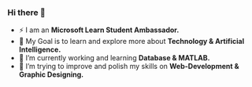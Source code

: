 ### Hi there 👋

<!--
**ShahzainAhmed/ShahzainAhmed** is a ✨ _special_ ✨ repository because its `README.md` (this file) appears on your GitHub profile.

Here are some ideas to get you started:

- 🔭 I’m currently working on ...
- 🌱 I’m currently learning ...
- 👯 I’m looking to collaborate on ...
- 🤔 I’m looking for help with ...
- 💬 Ask me about ...
- 📫 How to reach me: ...
- 😄 Pronouns: ...
- ⚡ Fun fact: ...
-->
- ⚡ I am an <b> Microsoft Learn Student Ambassador.</b>
- 🥅 My Goal is to learn and explore more about <b> Technology & Artificial Intelligence. </b>
- 🔭 I’m currently working and learning <b> Database & MATLAB. </b>
- 🌱 I’m trying to improve and polish my skills on <b> Web-Development & Graphic Designing.</b>
